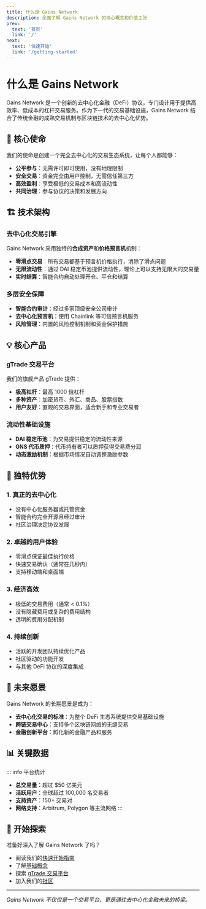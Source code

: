 ```yaml
---
title: 什么是 Gains Network
description: 全面了解 Gains Network 的核心概念和价值主张
prev:
  text: '首页'
  link: '/'
next:
  text: '快速开始'
  link: '/getting-started'
---
```


# 什么是 Gains Network

Gains Network 是一个创新的去中心化金融（DeFi）协议，专门设计用于提供高效率、低成本的杠杆交易服务。作为下一代的交易基础设施，Gains Network 结合了传统金融的成熟交易机制与区块链技术的去中心化优势。

## 🎯 核心使命

我们的使命是创建一个完全去中心化的交易生态系统，让每个人都能够：

- **公平参与**：无需许可即可使用，没有地理限制
- **安全交易**：资金完全由用户控制，无需信任第三方
- **高效盈利**：享受极低的交易成本和高流动性
- **共同治理**：参与协议的决策和发展方向

## 🏗️ 技术架构

### 去中心化交易引擎

Gains Network 采用独特的**合成资产**和**价格预言机**机制：

- **零滑点交易**：所有交易都基于预言机价格执行，消除了滑点问题
- **无限流动性**：通过 DAI 稳定币池提供流动性，理论上可以支持无限大的交易量
- **实时结算**：智能合约自动处理开仓、平仓和结算

### 多层安全保障

- **智能合约审计**：经过多家顶级安全公司审计
- **去中心化预言机**：使用 Chainlink 等可信预言机服务
- **风险管理**：内置的风险控制机制和资金保护措施

## 💡 核心产品

### gTrade 交易平台

我们的旗舰产品 gTrade 提供：

- **极高杠杆**：最高 1000 倍杠杆
- **多种资产**：加密货币、外汇、商品、股票指数
- **用户友好**：直观的交易界面，适合新手和专业交易者

### 流动性基础设施

- **DAI 稳定币池**：为交易提供稳定的流动性来源
- **GNS 代币质押**：代币持有者可以质押获得交易费分润
- **动态激励机制**：根据市场情况自动调整激励参数

## 🌟 独特优势

### 1. 真正的去中心化

- 没有中心化服务器或托管资金
- 智能合约完全开源且经过审计
- 社区治理决定协议发展

### 2. 卓越的用户体验

- 零滑点保证最佳执行价格
- 快速交易确认（通常在几秒内）
- 支持移动端和桌面端

### 3. 经济高效

- 极低的交易费用（通常 < 0.1%）
- 没有隐藏费用或复杂的费用结构
- 透明的费用分配机制

### 4. 持续创新

- 活跃的开发团队持续优化产品
- 社区驱动的功能开发
- 与其他 DeFi 协议的深度集成

## 🔮 未来愿景

Gains Network 的长期愿景是成为：

- **去中心化交易的标准**：为整个 DeFi 生态系统提供交易基础设施
- **跨链交易中心**：支持多个区块链网络的无缝交易
- **金融创新平台**：孵化新的金融产品和服务

## 📊 关键数据

::: info 平台统计
- **总交易量**：超过 $50 亿美元
- **活跃用户**：全球超过 100,000 名交易者
- **支持资产**：150+ 交易对
- **网络支持**：Arbitrum, Polygon 等主流网络
:::

## 🚀 开始探索

准备好深入了解 Gains Network 了吗？

- 阅读我们的[快速开始指南](/getting-started)
- 了解[基础概念](/basic-concepts)
- 探索 [gTrade 交易平台](/gtrade/overview)
- 加入我们的[社区](/community/guidelines)

---

*Gains Network 不仅仅是一个交易平台，更是通往去中心化金融未来的桥梁。*
